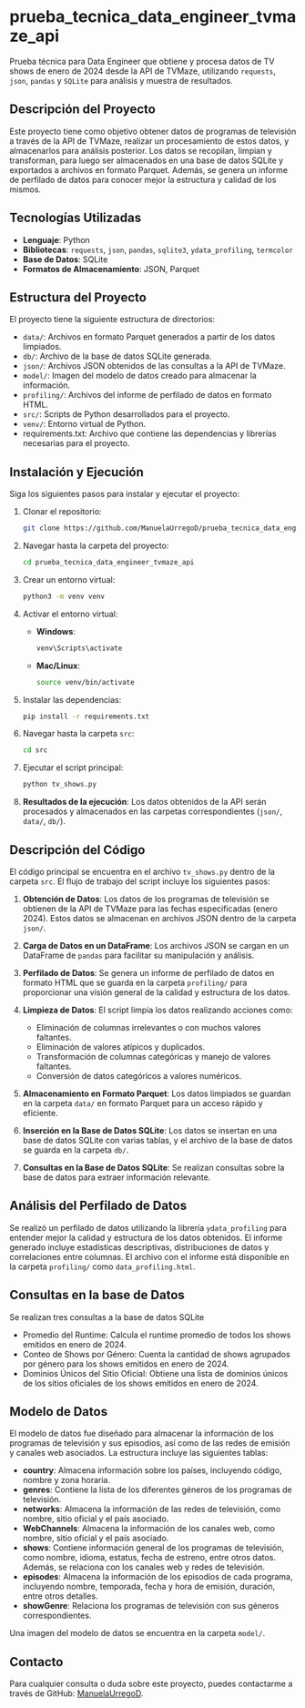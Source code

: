 # prueba_tecnica_data_engineer_tvmaze_api
Prueba técnica para Data Engineer que obtiene y procesa datos de TV shows de enero de 2024 desde la API de TVMaze, utilizando `requests`, `json`, `pandas` y `SQLite` para análisis y muestra de resultados.

## Descripción del Proyecto

Este proyecto tiene como objetivo obtener datos de programas de televisión a través de la API de TVMaze, realizar un procesamiento de estos datos, y almacenarlos para análisis posterior. Los datos se recopilan, limpian y transforman, para luego ser almacenados en una base de datos SQLite y exportados a archivos en formato Parquet. Además, se genera un informe de perfilado de datos para conocer mejor la estructura y calidad de los mismos.

## Tecnologías Utilizadas

- **Lenguaje**: Python
- **Bibliotecas**: `requests`, `json`, `pandas`, `sqlite3`, `ydata_profiling`, `termcolor`
- **Base de Datos**: SQLite
- **Formatos de Almacenamiento**: JSON, Parquet

## Estructura del Proyecto

El proyecto tiene la siguiente estructura de directorios:

- `data/`: Archivos en formato Parquet generados a partir de los datos limpiados.
- `db/`: Archivo de la base de datos SQLite generada.
- `json/`: Archivos JSON obtenidos de las consultas a la API de TVMaze.
- `model/`: Imagen del modelo de datos creado para almacenar la información.
- `profiling/`: Archivos del informe de perfilado de datos en formato HTML.
- `src/`: Scripts de Python desarrollados para el proyecto.
- `venv/`: Entorno virtual de Python.
- requirements.txt: Archivo que contiene las dependencias y librerías necesarias para el proyecto.


## Instalación y Ejecución

Siga los siguientes pasos para instalar y ejecutar el proyecto:

1. Clonar el repositorio:

    ```bash
    git clone https://github.com/ManuelaUrregoD/prueba_tecnica_data_engineer_tvmaze_api.git
    ```

2. Navegar hasta la carpeta del proyecto:

    ```bash
    cd prueba_tecnica_data_engineer_tvmaze_api
    ```

3. Crear un entorno virtual:

    ```bash
    python3 -m venv venv
    ```

4. Activar el entorno virtual:

    - **Windows**:

      ```bash
      venv\Scripts\activate
      ```

    - **Mac/Linux**:

      ```bash
      source venv/bin/activate
      ```

5. Instalar las dependencias:

    ```bash
    pip install -r requirements.txt
    ```

6. Navegar hasta la carpeta `src`:

    ```bash
    cd src
    ```

7. Ejecutar el script principal:

    ```bash
    python tv_shows.py
    ```

8. **Resultados de la ejecución**: 
   Los datos obtenidos de la API serán procesados y almacenados en las carpetas correspondientes (`json/`, `data/`, `db/`).


## Descripción del Código

El código principal se encuentra en el archivo `tv_shows.py` dentro de la carpeta `src`. El flujo de trabajo del script incluye los siguientes pasos:

1. **Obtención de Datos**: Los datos de los programas de televisión se obtienen de la API de TVMaze para las fechas especificadas (enero 2024). Estos datos se almacenan en archivos JSON dentro de la carpeta `json/`.

2. **Carga de Datos en un DataFrame**: Los archivos JSON se cargan en un DataFrame de `pandas` para facilitar su manipulación y análisis.

3. **Perfilado de Datos**: Se genera un informe de perfilado de datos en formato HTML que se guarda en la carpeta `profiling/` para proporcionar una visión general de la calidad y estructura de los datos.

4. **Limpieza de Datos**: El script limpia los datos realizando acciones como:
    - Eliminación de columnas irrelevantes o con muchos valores faltantes.
    - Eliminación de valores atípicos y duplicados.
    - Transformación de columnas categóricas y manejo de valores faltantes.
    - Conversión de datos categóricos a valores numéricos.

5. **Almacenamiento en Formato Parquet**: Los datos limpiados se guardan en la carpeta `data/` en formato Parquet para un acceso rápido y eficiente.

6. **Inserción en la Base de Datos SQLite**: Los datos se insertan en una base de datos SQLite con varias tablas, y el archivo de la base de datos se guarda en la carpeta `db/`.

7. **Consultas en la Base de Datos SQLite**: Se realizan consultas sobre la base de datos para extraer información relevante. 

## Análisis del Perfilado de Datos

Se realizó un perfilado de datos utilizando la librería `ydata_profiling` para entender mejor la calidad y estructura de los datos obtenidos. El informe generado incluye estadísticas descriptivas, distribuciones de datos y correlaciones entre columnas. El archivo con el informe está disponible en la carpeta `profiling/` como `data_profiling.html`.

## Consultas en la base de Datos

Se realizan tres consultas a la base de datos SQLite

- Promedio del Runtime: Calcula el runtime promedio de todos los shows emitidos en enero de 2024.
- Conteo de Shows por Género: Cuenta la cantidad de shows agrupados por género para los shows emitidos en enero de 2024.
- Dominios Únicos del Sitio Oficial: Obtiene una lista de dominios únicos de los sitios oficiales de los shows emitidos en enero de 2024.

## Modelo de Datos

El modelo de datos fue diseñado para almacenar la información de los programas de televisión y sus episodios, así como de las redes de emisión y canales web asociados. La estructura incluye las siguientes tablas:

- **country**: Almacena información sobre los países, incluyendo código, nombre y zona horaria. 
- **genres**: Contiene la lista de los diferentes géneros de los programas de televisión.
- **networks**: Almacena la información de las redes de televisión, como nombre, sitio oficial y el país asociado.
- **WebChannels**: Almacena la información de los canales web, como nombre, sitio oficial y el país asociado.
- **shows**: Contiene información general de los programas de televisión, como nombre, idioma, estatus, fecha de estreno, entre otros datos. Además, se relaciona con los canales web y redes de televisión.
- **episodes**: Almacena la información de los episodios de cada programa, incluyendo nombre, temporada, fecha y hora de emisión, duración, entre otros detalles.
- **showGenre**: Relaciona los programas de televisión con sus géneros correspondientes.

Una imagen del modelo de datos se encuentra en la carpeta `model/`.


## Contacto

Para cualquier consulta o duda sobre este proyecto, puedes contactarme a través de GitHub: [ManuelaUrregoD](https://github.com/ManuelaUrregoD).
